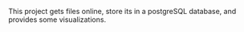 This project gets files online, store its in a postgreSQL database, and provides some visualizations.